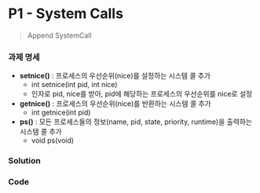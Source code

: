 # P1 - System Calls
> Append SystemCall

### 과제 명세
- **setnice()** : 프로세스의 우선순위(nice)를 설정하는 시스템 콜 추가
  - int setnice(int pid, int nice)
  - 인자로 pid, nice를 받아, pid에 해당하는 프로세스의 우선순위를 nice로 설정
- **getnice()** : 프로세스의 우선순위(nice)를 반환하는 시스템 콜 추가
  - int getnice(int pid)
- **ps()** : 모든 프로세스들의 정보(name, pid, state, priority, runtime)을 출력하는 시스템 콜 추가
  - void ps(void)

### Solution


### Code